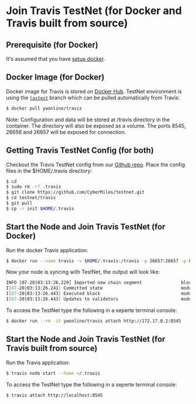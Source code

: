 # Join Travis TestNet (for Docker and Travis built from source)

## Prerequisite (for Docker)

It's assumed that you have [setup docker](https://docs.docker.com/engine/installation/).

## Docker Image (for Docker)
Docker image for Travis is stored on [Docker Hub](https://hub.docker.com/r/ywonline/travis/tags/). TestNet environment is using the [`lastest`](https://github.com/cybermiles/travis/tree/staging) branch which can be pulled automatically from Travis:

```bash
$ docker pull ywonline/travis
```

Note: Configuration and data will be stored at /travis directory in the container. The directory will also be exposed as a volume. The ports 8545, 26656 and 26657 will be exposed for connection.

## Getting Travis TestNet Config (for both)

Checkout the Travis TestNet config from our [Github repo](https://github.com/CyberMiles/testnet). Place the config files in the $HOME/.travis directory:

```bash
$ cd
$ sudo rm -rf .travis
$ git clone https://github.com/CyberMiles/testnet.git
$ cd testnet/travis
$ git pull
$ cp -r init $HOME/.travis
```

## Start the Node and Join Travis TestNet (for Docker)

Run the docker Travis application:

```bash
$ docker run --name travis -v $HOME/.travis:/travis -p 26657:26657 -p 8545:8545 -t ywonline/travis node start --home /travis
```

Now your node is syncing with TestNet, the output will look like:

```bash
INFO [07-20|03:13:26.229] Imported new chain segment               blocks=1 txs=0 mgas=0.000 elapsed=1.002ms   mgasps=0.000    number=3363 hash=4884c0…212e75 cache=2.22mB
I[07-20|03:13:26.241] Committed state                              module=state height=3363 txs=0 appHash=3E0C01B22217A46676897FCF2B91DB7398B34262
I[07-20|03:13:26.443] Executed block                               module=state height=3364 validTxs=0 invalidTxs=0
I[07-20|03:13:26.443] Updates to validators                        module=state updates="[{\"address\":\"\",\"pub_key\":\"VPsUJ1Eb73tYPFhNjo/8YIWY9oxbnXyW+BDQsTSci2s=\",\"power\":27065},{\"address\":\"\",\"pub_key\":\"8k17vhQf+IcrmxBiftyccq6AAHAwcVmEr8GCHdTUnv4=\",\"power\":27048},{\"address\":\"\",\"pub_key\":\"PoDmSVZ/qUOEuiM38CtZvm2XuNmExR0JkXMM9P9UhLU=\",\"power\":27048},{\"address\":\"\",\"pub_key\":\"2Tl5oI35/+tljgDKzypt44rD1vjVHaWJFTBdVLsmcL4=\",\"power\":27048}]"
```

To access the TestNet type the following in a seperte terminal console:

```bash
$ docker run --rm -it ywonline/travis attach http://172.17.0.2:8545
```
## Start the Node and Join Travis TestNet (for Travis built from source)

Run the Travis application:

```bash
$ travis node start --home ~/.travis
```

To access the TestNet type the following in a seperte terminal console:

```bash
$ travis attach http://localhost:8545
```
